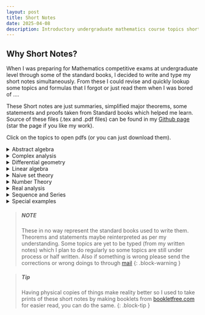 ```yaml
---
layout: post
title: Short Notes
date: 2025-04-08
description: Introductory undergraduate mathematics course topics short notes summarized or complied from well known books for the topics.
---
```

## Why Short Notes?
When I was preparing for Mathematics competitive exams at undergraduate level through some of the standard books, I decided to write and type my short notes simultaneously. From these I could revise and quickly lookup some topics and formulas that I forgot or just read them when I was bored of ....

These Short notes are just summaries, simplified major theorems, some statements and proofs taken from Standard books which helped me learn. Source of these files (.tex and .pdf files) can be found in my [Github page](https://github.com/Yn37git/Short_Notes) (star the page if you like my work).


Click on the topics to open pdfs (or you can just download them).

<details>
<summary>Abstract algebra</summary>

<details>
<summary>Group theory</summary>


<object
	data="https://yn37git.github.io/assets/Short_Notes/Abstract_algebra/Group Theory/Group_theory_shortnotes.pdf"
	type="application/pdf"
	width="100%"
	height="650px"
	title="Short Notes"
>
	<iframe 
      src="https://yn37git.github.io/assets/Short_Notes/Abstract_algebra/Group Theory/Group_theory_shortnotes.pdf" 
      onload='this.style.height=this.contentWindow.document.body.scrollHeight+"px";' 
      style="height:650px;width:100%;border:none;overflow:hidden;"
    >
		<p>
			Your browser does not support PDFs.
			<a href="https://yn37git.github.io/assets/Short_Notes/Abstract_algebra/Group Theory/Group_theory_shortnotes.pdf">Download the PDF</a>
		</p>
	</iframe>
</object>
</details>

<details>
<summary>Ring theory</summary>

<object
	data="https://yn37git.github.io/assets/Short_Notes/Abstract_algebra/Ring Theory/Ring_theory_shortnotes.pdf"
	type="application/pdf"
	width="100%"
	height="650px"
	title="Short Notes"
>
	<iframe 
      src="https://yn37git.github.io/assets/Short_Notes/Abstract_algebra/Ring Theory/Ring_theory_shortnotes.pdf" 
      onload='this.style.height=this.contentWindow.document.body.scrollHeight+"px";' 
      style="height:650px;width:100%;border:none;overflow:hidden;"
    >
		<p>
			Your browser does not support PDFs.
			<a href="https://yn37git.github.io/assets/Short_Notes/Abstract_algebra/Ring Theory/Ring_theory_shortnotes.pdf">Download the PDF</a>
		</p>
	</iframe>
</object>
</details>

<details>
<summary>Field and Galios theory</summary>

<object
	data="https://yn37git.github.io/assets/Short_Notes/Abstract_algebra/Field & galios Theory/Field_Galios_Theory_shortnotes.pdf"
	type="application/pdf"
	width="100%"
	height="650px"
	title="Short Notes"
>
	<iframe 
      src="https://yn37git.github.io/assets/Short_Notes/Abstract_algebra/Field & galios Theory/Field_Galios_Theory_shortnotes.pdf" 
      onload='this.style.height=this.contentWindow.document.body.scrollHeight+"px";' 
      style="height:650px;width:100%;border:none;overflow:hidden;"
    >
		<p>
			Your browser does not support PDFs.
			<a href="https://yn37git.github.io/assets/Short_Notes/Abstract_algebra/Field & galios Theory/Field_Galios_Theory_shortnotes.pdf">Download the PDF</a>
		</p>
	</iframe>
</object>
</details>
</details>

<details>
<summary> Complex analysis</summary>

<object
	data="https://yn37git.github.io/assets/Short_Notes/Complex Analysis/Complex_Analysis_short_notes.pdf"
	type="application/pdf"
	width="100%"
	height="650px"
	title="Short Notes"
>
	<iframe 
      src="https://yn37git.github.io/assets/Short_Notes/Complex Analysis/Complex_Analysis_short_notes.pdf" 
      onload='this.style.height=this.contentWindow.document.body.scrollHeight+"px";' 
      style="height:650px;width:100%;border:none;overflow:hidden;"
    >
		<p>
			Your browser does not support PDFs.
			<a href="https://yn37git.github.io/assets/Short_Notes/Complex Analysis/Complex_Analysis_short_notes.pdf">Download the PDF</a>
		</p>
	</iframe>
</object>
</details>

<details>
<summary> Differential geometry</summary>

<object
	data="https://yn37git.github.io/assets/Short_Notes/Diffrential_geometry/Diffrential _geometry_shortnotes.pdf"
	type="application/pdf"
	width="100%"
	height="650px"
	title="Short Notes"
>
	<iframe 
      src="https://yn37git.github.io/assets/Short_Notes/Diffrential_geometry/Diffrential _geometry_shortnotes.pdf" 
      onload='this.style.height=this.contentWindow.document.body.scrollHeight+"px";' 
      style="height:650px;width:100%;border:none;overflow:hidden;"
    >
		<p>
			Your browser does not support PDFs.
			<a href="https://yn37git.github.io/assets/Short_Notes/Diffrential_geometry/Diffrential _geometry_shortnotes.pdf">Download the PDF</a>
		</p>
	</iframe>
</object>
</details>

<details>
<summary> Linear algebra</summary>

<details>
<summary> linear alg</summary>

<object
	data="https://yn37git.github.io/assets/Short_Notes/Linear_Algebra/linear_algebra/Linear_algebra_shortnotes.pdf"
	type="application/pdf"
	width="100%"
	height="650px"
	title="Short Notes"
>
	<iframe 
      src="https://yn37git.github.io/assets/Short_Notes/Linear_Algebra/linear_algebra/Linear_algebra_shortnotes.pdf" 
      onload='this.style.height=this.contentWindow.document.body.scrollHeight+"px";' 
      style="height:650px;width:100%;border:none;overflow:hidden;"
    >
		<p>
			Your browser does not support PDFs.
			<a href="https://yn37git.github.io/assets/Short_Notes/Linear_Algebra/linear_algebra/Linear_algebra_shortnotes.pdf">Download the PDF</a>
		</p>
	</iframe>
</object>
</details>

<details>
<summary> Matrix properties </summary>

<object
	data="https://yn37git.github.io/assets/Short_Notes/Linear_Algebra/matrix_properties/matrix_properties_shortnotes.pdf"
	type="application/pdf"
	width="100%"
	height="650px"
	title="Short Notes"
>
	<iframe 
      src="https://yn37git.github.io/assets/Short_Notes/Linear_Algebra/matrix_properties/matrix_properties_shortnotes.pdf" 
      onload='this.style.height=this.contentWindow.document.body.scrollHeight+"px";' 
      style="height:650px;width:100%;border:none;overflow:hidden;"
    >
		<p>
			Your browser does not support PDFs.
			<a href="https://yn37git.github.io/assets/Short_Notes/Linear_Algebra/matrix_properties/matrix_properties_shortnotes.pdf">Download the PDF</a>
		</p>
	</iframe>
</object>
</details>

<details>
<summary> Numerical Linear algebra </summary>

<object
	data="https://yn37git.github.io/assets/Short_Notes/Numerical_analysis/Numerical_linear_algebra.pdf"
	type="application/pdf"
	width="100%"
	height="650px"
	title="Short Notes"
>
	<iframe 
      src="https://yn37git.github.io/assets/Short_Notes/Numerical_analysis/Numerical_linear_algebra.pdf" 
      onload='this.style.height=this.contentWindow.document.body.scrollHeight+"px";' 
      style="height:650px;width:100%;border:none;overflow:hidden;"
    >
		<p>
			Your browser does not support PDFs.
			<a href="https://yn37git.github.io/assets/Short_Notes/Numerical_analysis/Numerical_linear_algebra.pdf">Download the PDF</a>
		</p>
	</iframe>
</object>
</details>
</details>

<details>
<summary> Naive set theory</summary>

<object
	data="https://yn37git.github.io/assets/Short_Notes/Naive_set_theory/Naive_set_Theory_shortnotes.pdf"
	type="application/pdf"
	width="100%"
	height="650px"
	title="Short Notes"
>
	<iframe 
      src="https://yn37git.github.io/assets/Short_Notes/Naive_set_theory/Naive_set_Theory_shortnotes.pdf" 
      onload='this.style.height=this.contentWindow.document.body.scrollHeight+"px";' 
      style="height:650px;width:100%;border:none;overflow:hidden;"
    >
		<p>
			Your browser does not support PDFs.
			<a href="https://yn37git.github.io/assets/Short_Notes/Naive_set_theory/Naive_set_Theory_shortnotes.pdf">Download the PDF</a>
		</p>
	</iframe>
</object>
</details>

<details>
<summary> Number Theory</summary>

<object
	data="https://yn37git.github.io/assets/Short_Notes/Number_theory/number_theory_sn.pdf"
	type="application/pdf"
	width="100%"
	height="650px"
	title="Short Notes"
>
	<iframe 
      src="https://yn37git.github.io/assets/Short_Notes/Number_theory/number_theory_sn.pdf" 
      onload='this.style.height=this.contentWindow.document.body.scrollHeight+"px";' 
      style="height:650px;width:100%;border:none;overflow:hidden;"
    >
		<p>
			Your browser does not support PDFs.
			<a href="https://yn37git.github.io/assets/Short_Notes/Number_theory/number_theory_sn.pdf">Download the PDF</a>
		</p>
	</iframe>
</object>
</details>

<details>
<summary> Real analysis</summary>

<object
	data="https://yn37git.github.io/assets/Short_Notes/Real_analysis/Real_analysis_shortnotes.pdf"
	type="application/pdf"
	width="100%"
	height="650px"
	title="Short Notes"
>
	<iframe 
      src="https://yn37git.github.io/assets/Short_Notes/Real_analysis/Real_analysis_shortnotes.pdf" 
      onload='this.style.height=this.contentWindow.document.body.scrollHeight+"px";' 
      style="height:650px;width:100%;border:none;overflow:hidden;"
    >
		<p>
			Your browser does not support PDFs.
			<a href="https://yn37git.github.io/assets/Short_Notes/Real_analysis/Real_analysis_shortnotes.pdf">Download the PDF</a>
		</p>
	</iframe>
</object>
</details>

<details>
<summary> Sequence and Series</summary>

<object
	data="https://yn37git.github.io/assets/Short_Notes/Sequence_Series/Sequenece_Series_shortnotes.pdf"
	type="application/pdf"
	width="100%"
	height="650px"
	title="Short Notes"
>
	<iframe 
      src="https://yn37git.github.io/assets/Short_Notes/Sequence_Series/Sequenece_Series_shortnotes.pdf" 
      onload='this.style.height=this.contentWindow.document.body.scrollHeight+"px";' 
      style="height:650px;width:100%;border:none;overflow:hidden;"
    >
		<p>
			Your browser does not support PDFs.
			<a href="https://yn37git.github.io/assets/Short_Notes/Sequence_Series/Sequenece_Series_shortnotes.pdf">Download the PDF</a>
		</p>
	</iframe>
</object>
</details>

<details>
<summary> Special examples</summary>

<object
	data="https://yn37git.github.io/assets/Short_Notes/Special_examples/Special_examples.pdf"
	type="application/pdf"
	width="100%"
	height="650px"
	title="Short Notes"
>
	<iframe 
      src="https://yn37git.github.io/assets/Short_Notes/Special_examples/Special_examples.pdf" 
      onload='this.style.height=this.contentWindow.document.body.scrollHeight+"px";' 
      style="height:650px;width:100%;border:none;overflow:hidden;"
    >
		<p>
			Your browser does not support PDFs.
			<a href="https://yn37git.github.io/assets/Short_Notes/Special_examples/Special_examples.pdf">Download the PDF</a>
		</p>
	</iframe>
</object>
</details>

> ##### NOTE
> These in no way represent the standard books used to write them. Theorems and statements maybe reinterpreted as per my understanding. Some topics are yet to be typed (from my written notes) which I plan to do regularly so some topics are still under process or half written. Also if something is wrong please send the corrections or wrong doings to through [mail](mailto:yashasn37@gmail.com) 
{: .block-warning }

> ##### Tip
> Having physical copies of things make reality better so I used to take prints of these short notes by making booklets from [bookletfree.com](https://bookletfree.com) for easier read, you can do the same. 
{: .block-tip }
